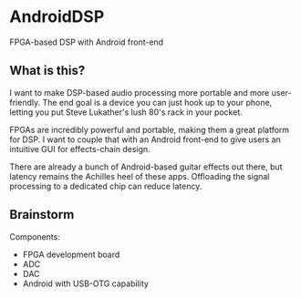 # AndroidDSP

FPGA-based DSP with Android front-end

## What is this?
I want to make DSP-based audio processing more portable and more user-friendly. The end goal is a device you can just hook up to your phone, letting you put Steve Lukather's lush 80's rack in your pocket.

FPGAs are incredibly powerful and portable, making them a great platform for DSP. I want to couple that with an Android front-end to give users an intuitive GUI for effects-chain design.

There are already a bunch of Android-based guitar effects out there, but latency remains the Achilles heel of these apps. Offloading the signal processing to a dedicated chip can reduce latency.

## Brainstorm

Components:

- FPGA development board
- ADC
- DAC
- Android with USB-OTG capability
